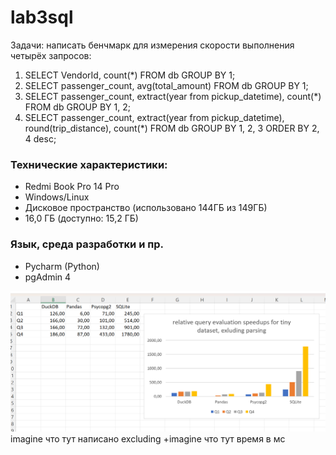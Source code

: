 # lab3sql
Задачи: написать бенчмарк для измерения скорости выполнения четырёх запросов:
1. SELECT VendorId, count(*) FROM db GROUP BY 1;
2. SELECT passenger_count, avg(total_amount) 
FROM db 
GROUP BY 1;
3. SELECT
   passenger_count, 
   extract(year from pickup_datetime),
   count(*)
FROM db
GROUP BY 1, 2;
4. SELECT
    passenger_count,
    extract(year from pickup_datetime),
    round(trip_distance),
    count(*)
FROM db
GROUP BY 1, 2, 3
ORDER BY 2, 4 desc;

### Технические характеристики:
* Redmi Book Pro 14 Pro
* Windows/Linux
* Дисковое пространство (использовано 144ГБ из 149ГБ)
* 16,0 ГБ (доступно: 15,2 ГБ)
### Язык, среда разработки и пр.
* Pycharm (Python)
* pgAdmin 4
  
<img width="800" alt="tiny_data.png" src="https://github.com/gurusooo/lab3sql/blob/main/script_files/data/tiny_dataset.png">
imagine что тут написано excluding
+imagine что тут время в мс
